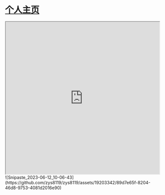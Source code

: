 <!-- ### Hi there 👋 -->

<!--
**zys8119/zys8119** is a ✨ _special_ ✨ repository because its `README.md` (this file) appears on your GitHub profile.

Here are some ideas to get you started:

- 🔭 I’m currently working on ...
- 🌱 I’m currently learning ...
- 👯 I’m looking to collaborate on ...
- 🤔 I’m looking for help with ...
- 💬 Ask me about ...
- 📫 How to reach me: ...
- 😄 Pronouns: ...
- ⚡ Fun fact: ...
-->

# [个人主页](https://zys8119.github.io/zys8119-Demo)
<iframe src="https://zys8119.github.io/zys8119-Demo/#/" width="100%" height="500px"></iframe>
![Snipaste_2023-06-12_10-06-43](https://github.com/zys8119/zys8119/assets/19203342/89d7e65f-8204-46d8-9753-4081d2016e90)

